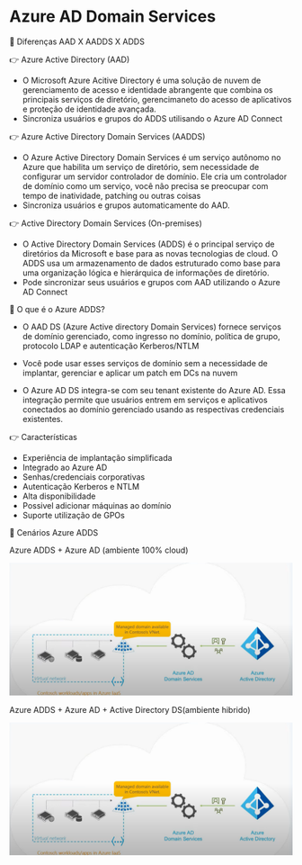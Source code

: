 # Azure AD Domain Services
🔖 Diferenças AAD X AADDS X ADDS

👉 Azure Active Directory (AAD)
* O Microsoft Azure Acitive Directory é uma solução de nuvem de gerenciamento de acesso e identidade abrangente que combina os
principais serviços de diretório, gerencimaneto do acesso de aplicativos e proteção de identidade avançada.
* Sincroniza usuários e grupos do ADDS utilisando o Azure AD Connect

👉 Azure Active Directory Domain Services (AADDS)
* O Azure Active Directory Domain Services é um serviço autônomo no Azure que habilita um serviço de diretório, sem necessidade de
  configurar um servidor controlador de domínio. Ele cria um controlador de domínio como um serviço, você não precisa se preocupar 
  com tempo de inatividade, patching ou outras coisas
* Sincroniza usuários e grupos automaticamente do AAD.

👉 Active Directory Domain Services (On-premises)
* O Active Directory Domain Services (ADDS) é o principal serviço de diretórios da Microsoft e base para as novas tecnologias de cloud.
  O ADDS usa um armazenamento de dados estruturado como base para uma organização lógica e hierárquica de informações de diretório.
* Pode sincronizar seus usuários e grupos com AAD utilizando o Azure AD Connect

🔖 O que é o Azure ADDS?

* O AAD DS (Azure Active directory Domain Services) fornece serviços de domínio gerenciado, como ingresso no domínio, política de grupo,
  protocolo LDAP e autenticação Kerberos/NTLM

* Você pode usar esses serviços de domínio sem a necessidade de implantar, gerenciar e aplicar um patch em DCs na nuvem

* O Azure AD DS integra-se com seu tenant existente do Azure AD. Essa integração permite que usuários entrem em serviços e aplicativos
  conectados ao domínio gerenciado usando as respectivas credenciais existentes.
  
👉 Características
  * Experiência de implantação simplificada
  * Integrado ao Azure AD
  * Senhas/credenciais corporativas
  * Autenticação Kerberos e NTLM
  * Alta disponibilidade
  * Possivel adicionar máquinas ao domínio
  * Suporte utilização de GPOs

🔖 Cenários Azure ADDS

Azure ADDS + Azure AD (ambiente 100% cloud)

![aadds01](images/aadds01.png)

Azure ADDS + Azure AD + Active Directory DS(ambiente hibrido)

![aadds01](images/aadds01.png)